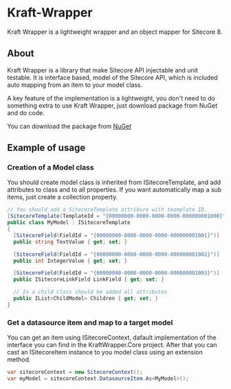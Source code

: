 # Kraft-Wrapper
Kraft Wrapper is a lightweight wrapper and an object mapper for Sitecore 8.

## About
Kraft Wrapper is a library that make Sitecore API injectable and unit testable. 
It is interface based, model of the Sitecore API, which is included auto mapping from an item to your model class.

A key feature of the implementation is a lightweight, you don't need to do something extra to use Kraft Wrapper, 
just download package from NuGet and do code.

You can download the package from <a href="https://www.nuget.org/packages/KraftWrapper/" target="_blank">NuGet</a>

## Example of usage
### Creation of a Model class
You should create model class is inherited from ISitecoreTemplate, and add attributes to class and to all properties.
If you want automatically map a sub items, just create a collection property. 
```c#
// You should add a SitecoreTemplate attribure with teamplate ID.
[SitecoreTemplate(TemplateId = "{00000000-0000-0000-0000-000000001000}")]
public class MyModel : ISitecoreTemplate
{
  [SitecoreField(FieldId = "{00000000-0000-0000-0000-000000001001}")]
  public string TextValue { get; set; }

  [SitecoreField(FieldId = "{00000000-0000-0000-0000-000000001002}")]
  public int IntegerValue { get; set; }

  [SitecoreField(FieldId = "{00000000-0000-0000-0000-000000001003}")]
  public ISitecoreLinkField LinkField { get; set; }

  // In a child class should be added all attributes   
  public IList<ChildModel> Children { get; set; }
}
```
### Get a datasource item and map to a target model
You can get an item using ISitecoreContext, dafault implementation of the interface you can find in the KraftWrapper.Core project.
After that you can cast an ISitecoreItem instance to you model class using an extension method. 
```c#
var sitecoreContext = new SitecoreContext();
var myModel = sitecoreContext.DatasourceItem.As<MyModel>();
```
